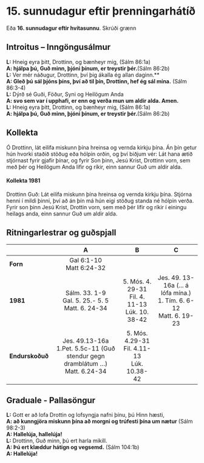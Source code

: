 # 15. sunnudagur eftir þrenningarhátíð 

Eða **16. sunnudagur eftir hvítasunnu**.
Skrúði grænn

## Introitus – Inngöngusálmur

**L:** Hneig eyra þitt, Drottinn, og bænheyr mig, (Sálm 86:1a)  
**A: hjálpa þú, Guð minn, þjóni þínum, er treystir þér.**(Sálm 86:2b)  
**L:** Ver mér náðugur, Drottinn, því þig ákalla ég allan daginn.**  
**A: Gleð þú sál þjóns þíns, því að til þín, Drottinn, hef ég sál mína.** (Sálm 86:3-4)  
**L:** Dýrð sé Guði, Föður, Syni og Heilögum Anda  
**A: svo sem var í upphafi, er enn og verða mun um aldir alda. Amen.**  
**L:** Hneig eyra þitt, Drottinn, og bænheyr mig, (Sálm 86:1a)  
**A: hjálpa þú, Guð minn, þjóni þínum, er treystir þér.**(Sálm 86:2b)

## Kollekta

Ó Drottinn, lát eilífa miskunn þína hreinsa og vernda kirkju þína. Án þín getur hún hvorki staðið stöðug eða hólpin orðin, og því biðjum vér: Lát hana ætið stjórnast fyrir gjafir þínar, og fyrir Son þinn, Jesú Krist, Drottinn vorn, sem með þér og Heilögum Anda lifir og ríkir, einn sannur Guð um aldir alda.

#### Kollekta 1981

Drottinn Guð: Lát eilífa miskunn þína hreinsa og vernda kirkju þína. Stjórna henni í mildi þinni, því að án þín má hún eigi stöðug standa né hólpin verða. Fyrir son þinn Jesú Krist, Drottin vorn, sem með þér lifir og ríkir í einingu heilags anda, einn sannur Guð um aldir alda.

## Ritningarlestrar og guðspjall

| |**A**|**B**|**C**|
|:---|:---:|:---:|:---:|
|**Forn**|Gal 6:1-10<br>Matt 6:24-32<br> | <br> <br> | <br> <br> |
|**1981**|Sálm. 33. 1-9<br>Gal. 5. 25.- 5. 5<br>Matt. 6. 24-34| 5. Mós. 4. 29-31<br>Fil. 4. 11-13<br>Lúk. 10. 38-42 |Jes. 49. 13-16a (... á lófa mína.)<br>1. Tím. 6. 6-12<br>Matt. 6. 19-23 |
|**Endurskoðuð**|Jes. 49.13-16a<br>1.Pet. 5.5c-11 (Guð stendur gegn dramblátum …)<br>Matt. 6.24-34|5. Mós. 4.29-31<br>Fil. 4.11-13<br>Lúk. 10.38-42| <br> <br> |

## Graduale - Pallasöngur

**L:** Gott er að lofa Drottin og lofsyngja nafni þínu, þú Hinn hæsti,  
**A: að kunngjöra miskunn þína að morgni og trúfesti þína um nætur** (Sálm 98:2-3)  
**A: Hallelúja, hallelúja!**    
**L:** Drottinn, Guð minn, þú ert harla mikill.   
**A: Þú ert klæddur hátign og vegsemd.** (Sálm 104:1b)  
**A: Hallelúja!**  